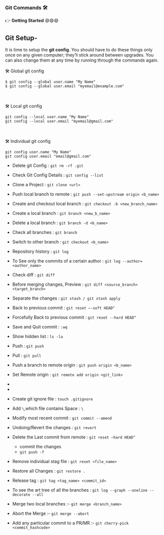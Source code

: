 ### Git Commands 🛠

👉 **Getting Started** 😄😄😄

## Git Setup- 
It is time to setup the **git config**.
You should have to do these things only once on any given computer; they’ll stick around between upgrades.
You can also change them at any time by running through the commands again.
<br><br>
🛠 Global git config
```
$ git config --global user.name "My Name"
$ git config --global user.email "myemail@example.com" 
 ```
 <br><br>
 🛠 Local git config
 ```
 git config --local user.name "My Name"
 git config --local user.email "myemail@gmail.com"
 ```
 <br><br>
  🛠 Individual git config
  ```
  git config user.name "My Name"
  git config user.email "email@gmail.com"
  ```
  
* Delete git Config : `git rm -rf .git`
* Check Git Config Details : `git config --list`

* Clone a Project : `git clone <url>`
* Push local branch to remote : `git push --set-upstream origin <b_name>`
* Create and checkout local branch : `git checkout -b <new_branch_name>`
* Create a local branch : `git branch <new_b_name>`
* Delete a local branch : `git branch -d <b_name>`
* Check all branches : `git branch`
* Switch to other branch : `git checkout <b_name>`
* Repository history : `git log`
* To See only the commits of a certain author : `git log --author=<author_name>`
* Check diff : `git diff`
* Before merging changes, Preview : `git diff <source_branch> <target_branch>`
* Separate the changes : `git stash / git stash apply` 
* Back to previous commit : `git reset —-soft HEAD^`
* Forcefully Back to previous commit : `git reset --hard HEAD^`
* Save and Quit commit : `:wq`
* Show hidden list : `ls -la`
* Push : `git push`
* Pull : `git pull`
* Push a branch to remote origin : `git push origin <b_name>`
* Set Remote origin : `git remote add origin <git_link>`
* 

* 
* Create git ignore file : `touch .gitignore`
* Add `\`,which file contains Space : `\`
* Modify most recent commit : `git commit --amend`
* Undoing/Revert the changes : `git revert`
* Delete the Last commit from remote : `git reset —hard HEAD^`
  * commit the changes 
  * `git push -f`
* Remove individual stag file : `git reset <file_name>`
* Restore all Changes : `git restore .`
* Release tag : `git tag <tag_name> <commit_id>`
* To see the art tree of all the branches : `git log --graph --oneline --decorate --all`
* Merge two local branches :- `git merge <branch_name>`
* Abort the Merge :- `git merge --abort`
* Add any particular commit to a PR/MR :- `git cherry-pick <commit_hashcode>`
